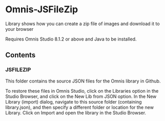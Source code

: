 # Omnis-JSFileZip
Library shows how you can create a zip file of images and download it to your browser

Requires Omnis Studio 8.1.2 or above and Java to be installed.

## Contents
### JSFILEZIP
This folder contains the source JSON files for the Omnis library in Github. 

To restore these files in Omnis Studio, click on the Libraries option in the Studio Browser, and click on the New Lib from JSON option. In the New Library (import) dialog, navigate to this source folder (containing library.json), and then specify a different folder or location for the new Library. Click on Import and open the library in the Studio Browser. 
